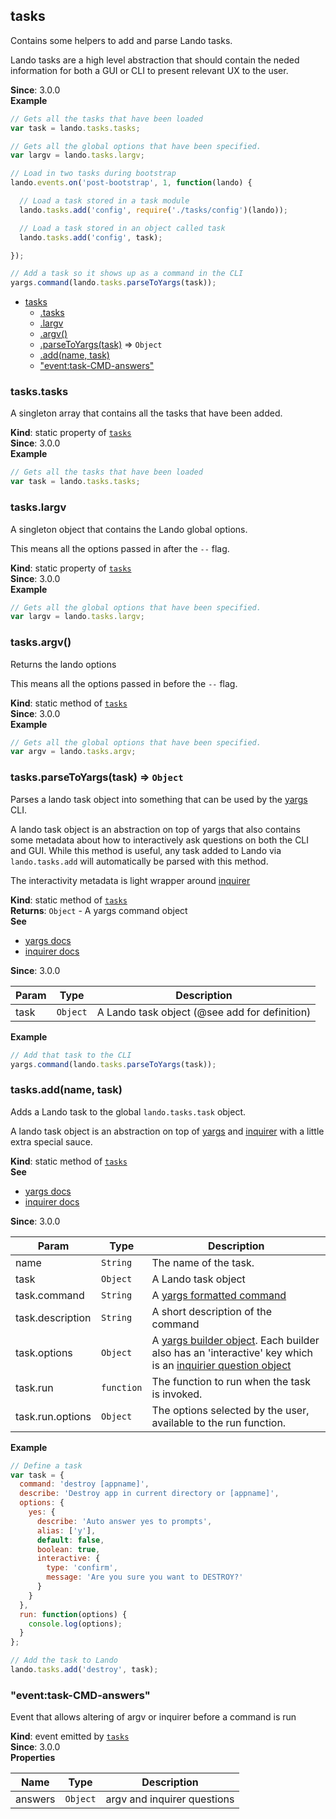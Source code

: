 <a name="module_tasks"></a>

## tasks
Contains some helpers to add and parse Lando tasks.

Lando tasks are a high level abstraction that should contain the neded
information for both a GUI or CLI to present relevant UX to the user.

**Since**: 3.0.0  
**Example**  
```js
// Gets all the tasks that have been loaded
var task = lando.tasks.tasks;

// Gets all the global options that have been specified.
var largv = lando.tasks.largv;

// Load in two tasks during bootstrap
lando.events.on('post-bootstrap', 1, function(lando) {

  // Load a task stored in a task module
  lando.tasks.add('config', require('./tasks/config')(lando));

  // Load a task stored in an object called task
  lando.tasks.add('config', task);

});

// Add a task so it shows up as a command in the CLI
yargs.command(lando.tasks.parseToYargs(task));
```

* [tasks](#module_tasks)
    * [.tasks](#module_tasks.tasks)
    * [.largv](#module_tasks.largv)
    * [.argv()](#module_tasks.argv)
    * [.parseToYargs(task)](#module_tasks.parseToYargs) ⇒ <code>Object</code>
    * [.add(name, task)](#module_tasks.add)
    * ["event:task-CMD-answers"](#module_tasks.event_task-CMD-answers)

<a name="module_tasks.tasks"></a>

### tasks.tasks
A singleton array that contains all the tasks that have been added.

**Kind**: static property of [<code>tasks</code>](#module_tasks)  
**Since**: 3.0.0  
**Example**  
```js
// Gets all the tasks that have been loaded
var task = lando.tasks.tasks;
```
<a name="module_tasks.largv"></a>

### tasks.largv
A singleton object that contains the Lando global options.

This means all the options passed in after the `--` flag.

**Kind**: static property of [<code>tasks</code>](#module_tasks)  
**Since**: 3.0.0  
**Example**  
```js
// Gets all the global options that have been specified.
var largv = lando.tasks.largv;
```
<a name="module_tasks.argv"></a>

### tasks.argv()
Returns the lando options

This means all the options passed in before the `--` flag.

**Kind**: static method of [<code>tasks</code>](#module_tasks)  
**Since**: 3.0.0  
**Example**  
```js
// Gets all the global options that have been specified.
var argv = lando.tasks.argv;
```
<a name="module_tasks.parseToYargs"></a>

### tasks.parseToYargs(task) ⇒ <code>Object</code>
Parses a lando task object into something that can be used by the [yargs](http://yargs.js.org/docs/) CLI.

A lando task object is an abstraction on top of yargs that also contains some
metadata about how to interactively ask questions on both the CLI and GUI. While this
method is useful, any task added to Lando via `lando.tasks.add` will automatically
be parsed with this method.

The interactivity metadata is light wrapper around [inquirer](https://github.com/sboudrias/Inquirer.js)

**Kind**: static method of [<code>tasks</code>](#module_tasks)  
**Returns**: <code>Object</code> - A yargs command object  
**See**

- [yargs docs](http://yargs.js.org/docs/)
- [inquirer docs](https://github.com/sboudrias/Inquirer.js)

**Since**: 3.0.0  

| Param | Type | Description |
| --- | --- | --- |
| task | <code>Object</code> | A Lando task object (@see add for definition) |

**Example**  
```js
// Add that task to the CLI
yargs.command(lando.tasks.parseToYargs(task));
```
<a name="module_tasks.add"></a>

### tasks.add(name, task)
Adds a Lando task to the global `lando.tasks.task` object.

A lando task object is an abstraction on top of [yargs](http://yargs.js.org/docs/)
and [inquirer](https://github.com/sboudrias/Inquirer.js) with a little extra special sauce.

**Kind**: static method of [<code>tasks</code>](#module_tasks)  
**See**

- [yargs docs](http://yargs.js.org/docs/)
- [inquirer docs](https://github.com/sboudrias/Inquirer.js)

**Since**: 3.0.0  

| Param | Type | Description |
| --- | --- | --- |
| name | <code>String</code> | The name of the task. |
| task | <code>Object</code> | A Lando task object |
| task.command | <code>String</code> | A [yargs formatted command](http://yargs.js.org/docs/#methods-commandmodule-positional-arguments) |
| task.description | <code>String</code> | A short description of the command |
| task.options | <code>Object</code> | A [yargs builder object](http://yargs.js.org/docs/#methods-commandmodule). Each builder also has an 'interactive' key which is an [inquirier question object](https://github.com/sboudrias/Inquirer.js#objects) |
| task.run | <code>function</code> | The function to run when the task is invoked. |
| task.run.options | <code>Object</code> | The options selected by the user, available to the run function. |

**Example**  
```js
// Define a task
var task = {
  command: 'destroy [appname]',
  describe: 'Destroy app in current directory or [appname]',
  options: {
    yes: {
      describe: 'Auto answer yes to prompts',
      alias: ['y'],
      default: false,
      boolean: true,
      interactive: {
        type: 'confirm',
        message: 'Are you sure you want to DESTROY?'
      }
    }
  },
  run: function(options) {
    console.log(options);
  }
};

// Add the task to Lando
lando.tasks.add('destroy', task);
```
<a name="module_tasks.event_task-CMD-answers"></a>

### "event:task-CMD-answers"
Event that allows altering of argv or inquirer before a command is run

**Kind**: event emitted by [<code>tasks</code>](#module_tasks)  
**Since**: 3.0.0  
**Properties**

| Name | Type | Description |
| --- | --- | --- |
| answers | <code>Object</code> | argv and inquirer questions |


